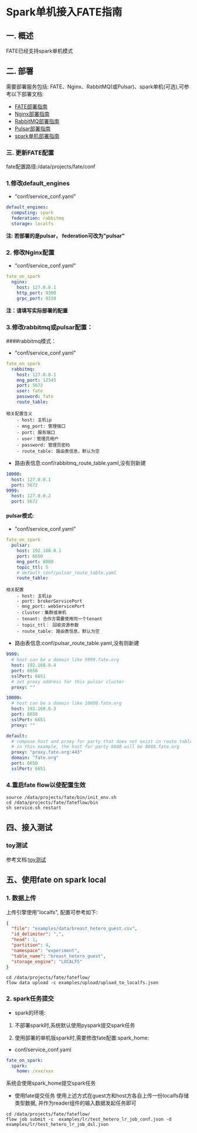 # Spark单机接入FATE指南

## 一. 概述
FATE已经支持spark单机模式

## 二. 部署
需要部署服务包括: FATE、Nginx、RabbitMQ(或Pulsar)、spark单机(可选),可参考以下部署文档:
- [FATE部署指南](../fate_on_eggroll/Fate-allinone_deployment_guide_install.zh.md)
- [Nginx部署指南](nginx_deployment_guide.zh.md)
- [RabbitMQ部署指南](rabbitmq_deployment_guide.zh.md)
- [Pulsar部署指南](pulsar_deployment_guide.zh.md)
- [spark单机部署指南](https://www.cnblogs.com/xuxinkun/p/5801662.html)

### 三. 更新FATE配置
fate配置路径:/data/projects/fate/conf
### 1.修改default_engines
- "conf/service_conf.yaml"
```yaml
default_engines:
  computing: spark
  federation: rabbitmq
  storage: localfs
```
**注: 若部署的是pulsar， federation可改为"pulsar"**

### 2. 修改Nginx配置
- "conf/service_conf.yaml"
```yaml
fate_on_spark
  nginx:
    host: 127.0.0.1
    http_port: 9300
    grpc_port: 9310
```
**注：请填写实际部署的配置**


### 3.修改rabbitmq或pulsar配置：
####rabbitmq模式：
- "conf/service_conf.yaml"
```yaml
fate_on_spark
  rabbitmq:
    host: 127.0.0.1
    mng_port: 12345
    port: 5672
    user: fate
    password: fate
    route_table:
```
```
相关配置含义
    - host: 主机ip
    - mng_port: 管理端口
    - port: 服务端口
    - user：管理员用户
    - password: 管理员密码
    - route_table: 路由表信息，默认为空
```

- 路由表信息:conf/rabbitmq_route_table.yaml,没有则新建
```yaml
10000:
  host: 127.0.0.1
  port: 5672
9999:
  host: 127.0.0.2
  port: 5672
```

#### pulsar模式:
- "conf/service_conf.yaml"
```yaml
fate_on_spark
  pulsar:
    host: 192.168.0.1
    port: 6650
    mng_port: 8080
    topic_ttl: 5
    # default conf/pulsar_route_table.yaml
    route_table:
```
```
相关配置
    - host: 主机ip
    - port: brokerServicePort
    - mng_port: webServicePort
    - cluster：集群或单机
    - tenant: 合作方需要使用同一个tenant
    - topic_ttl： 回收资源参数
    - route_table: 路由表信息，默认为空
```

- 路由表信息:conf/pulsar_route_table.yaml,没有则新建
```yaml
9999:
  # host can be a domain like 9999.fate.org
  host: 192.168.0.4
  port: 6650
  sslPort: 6651
  # set proxy address for this pulsar cluster
  proxy: ""

10000:
  # host can be a domain like 10000.fate.org
  host: 192.168.0.3
  port: 6650
  sslPort: 6651
  proxy: ""

default:
  # compose host and proxy for party that does not exist in route table
  # in this example, the host for party 8888 will be 8888.fate.org
  proxy: "proxy.fate.org:443"
  domain: "fate.org"
  port: 6650
  sslPort: 6651
```

### 4.重启fate flow以使配置生效
```shell script
source /data/projects/fate/bin/init_env.sh
cd /data/projects/fate/fateflow/bin
sh service.sh restart
```

## 四、接入测试
### toy测试
参考文档:[toy测试](../fate_on_eggroll/Fate-allinone_deployment_guide_install.zh.md#61-toy_example部署验证)

## 五、使用fate on spark local
### 1. 数据上传

上传引擎使用"localfs", 配置可参考如下:

```json
{
  "file": "examples/data/breast_hetero_guest.csv",
  "id_delimiter": ",",
  "head": 1,
  "partition": 4,
  "namespace": "experiment",
  "table_name": "breast_hetero_guest",
  "storage_engine": "LOCALFS"
}
```
```shell script
cd /data/projects/fate/fateflow/
flow data upload -c examples/upload/upload_to_localfs.json
```

### 2. spark任务提交
- spark的环境:
1. 不部署spark时,系统默认使用pyspark提交spark任务

2. 使用部署的单机版spark时,需要修改fate配置:spark_home:

- conf/service_conf.yaml
```yaml
fate_on_spark:
  spark:
    home: /xxx/xxx
```
系统会使用spark_home提交spark任务
- 使用fate提交任务
使用上述方式在guest方和host方各自上传一份localfs存储类型数据, 并作为reader组件的输入数据发起任务即可
```shell script
cd /data/projects/fate/fateflow/
flow job submit -c  examples/lr/test_hetero_lr_job_conf.json -d examples/lr/test_hetero_lr_job_dsl.json
```

